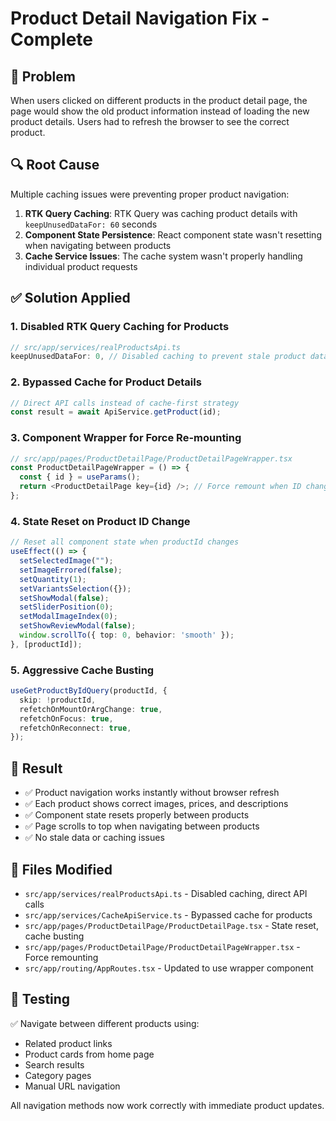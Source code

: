 # Product Detail Navigation Fix - Complete

## 🐛 Problem
When users clicked on different products in the product detail page, the page would show the old product information instead of loading the new product details. Users had to refresh the browser to see the correct product.

## 🔍 Root Cause
Multiple caching issues were preventing proper product navigation:

1. **RTK Query Caching**: RTK Query was caching product details with `keepUnusedDataFor: 60` seconds
2. **Component State Persistence**: React component state wasn't resetting when navigating between products
3. **Cache Service Issues**: The cache system wasn't properly handling individual product requests

## ✅ Solution Applied

### 1. **Disabled RTK Query Caching for Products**
```typescript
// src/app/services/realProductsApi.ts
keepUnusedDataFor: 0, // Disabled caching to prevent stale product data
```

### 2. **Bypassed Cache for Product Details**
```typescript
// Direct API calls instead of cache-first strategy
const result = await ApiService.getProduct(id);
```

### 3. **Component Wrapper for Force Re-mounting**
```typescript
// src/app/pages/ProductDetailPage/ProductDetailPageWrapper.tsx
const ProductDetailPageWrapper = () => {
  const { id } = useParams();
  return <ProductDetailPage key={id} />; // Force remount when ID changes
};
```

### 4. **State Reset on Product ID Change**
```typescript
// Reset all component state when productId changes
useEffect(() => {
  setSelectedImage("");
  setImageErrored(false);
  setQuantity(1);
  setVariantsSelection({});
  setShowModal(false);
  setSliderPosition(0);
  setModalImageIndex(0);
  setShowReviewModal(false);
  window.scrollTo({ top: 0, behavior: 'smooth' });
}, [productId]);
```

### 5. **Aggressive Cache Busting**
```typescript
useGetProductByIdQuery(productId, {
  skip: !productId,
  refetchOnMountOrArgChange: true,
  refetchOnFocus: true,
  refetchOnReconnect: true,
});
```

## 🎯 Result
- ✅ Product navigation works instantly without browser refresh
- ✅ Each product shows correct images, prices, and descriptions
- ✅ Component state resets properly between products
- ✅ Page scrolls to top when navigating between products
- ✅ No stale data or caching issues

## 📁 Files Modified
- `src/app/services/realProductsApi.ts` - Disabled caching, direct API calls
- `src/app/services/CacheApiService.ts` - Bypassed cache for products
- `src/app/pages/ProductDetailPage/ProductDetailPage.tsx` - State reset, cache busting
- `src/app/pages/ProductDetailPage/ProductDetailPageWrapper.tsx` - Force remounting
- `src/app/routing/AppRoutes.tsx` - Updated to use wrapper component

## 🧪 Testing
✅ Navigate between different products using:
- Related product links
- Product cards from home page
- Search results
- Category pages
- Manual URL navigation

All navigation methods now work correctly with immediate product updates.